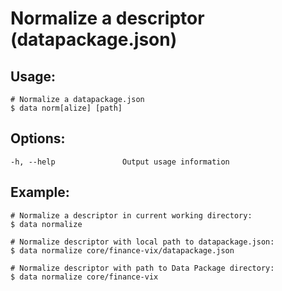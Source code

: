 
#  Normalize a descriptor (datapackage.json)

## Usage:

```
# Normalize a datapackage.json
$ data norm[alize] [path]
```

## Options:

```
-h, --help               Output usage information
```

## Example:

```
# Normalize a descriptor in current working directory:
$ data normalize

# Normalize descriptor with local path to datapackage.json:
$ data normalize core/finance-vix/datapackage.json

# Normalize descriptor with path to Data Package directory:
$ data normalize core/finance-vix
```
